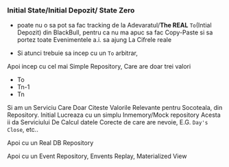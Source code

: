 
### Initial State/Initial Depozit/ State Zero
- poate nu o sa pot sa fac tracking de la Adevaratul/**The REAL** `To`(Intial Depozit) din BlackBull,
pentru ca nu ma apuc sa fac Copy-Paste si sa portez toate Evenimentele a.i. sa ajung La Cifrele reale

- Si atunci trebuie sa incep cu un `To` arbitrar,

Apoi incep cu cel mai Simple Repository, Care are doar trei valori

- To
- Tn-1
- Tn

Si am un Serviciu Care Doar Citeste Valorile Relevante pentru Socoteala, din Repository.
Initial Lucreaza cu un simplu Inmemory/Mock repository
Acesta ii da Serviciului De Calcul datele Corecte de care are nevoie, E.G. `Day's Close`, etc..

Apoi cu un Real DB Repository

Apoi cu un Event Repository, Envents Replay, Materialized View
